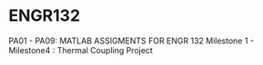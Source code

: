 # ENGR132
PA01 - PA09: MATLAB ASSIGMENTS FOR ENGR 132
Milestone 1 - Milestone4 : Thermal Coupling Project 
